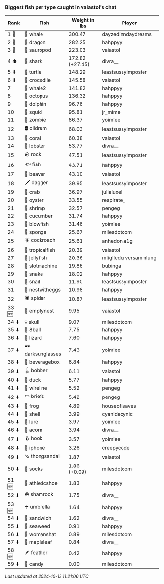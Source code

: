 ### Biggest fish per type caught in vaiastol's chat
| Rank | Fish | Weight in lbs | Player |
|------|--------|-----------|---------|
| 1 🥇  | 🐳 whale | 300.47 | dayzedinndaydreams |
| 2 🥈  | 🐉 dragon | 282.25 | hahppyy |
| 3 🥉  | 🦕 sauropod | 223.03 | vaiastol |
| 4 ⬆ | 🦈 shark | 172.82 (+27.45) | divra__ |
| 5 ⬇ | 🐢 turtle | 148.29 | leastsussyimposter |
| 6 ⬇ | 🐊 crocodile | 145.58 | vaiastol |
| 7  | 🐋 whale2 | 141.82 | hahppyy |
| 8  | 🐙 octopus | 136.32 | hahppyy |
| 9  | 🐬 dolphin | 96.76 | hahppyy |
| 10  | 🦑 squid | 95.81 | jr_mime |
| 11  | 🧟 zombie | 86.37 | yoimlee |
| 12  | 🛢️ oildrum | 68.03 | leastsussyimposter |
| 13  | 🪸 coral | 60.38 | vaiastol |
| 14  | 🦞 lobster | 53.77 | divra__ |
| 15  | 🪨 rock | 47.51 | leastsussyimposter |
| 16  | 🐟 fish | 43.71 | hahppyy |
| 17  | 🦫 beaver | 43.10 | vaiastol |
| 18  | 🗡️ dagger | 39.95 | leastsussyimposter |
| 19  | 🦀 crab | 36.97 | julialuxel |
| 20  | 🦪 oyster | 33.55 | respirate_ |
| 21  | 🦐 shrimp | 32.57 | pengeg |
| 22  | 🥒 cucumber | 31.74 | hahppyy |
| 23  | 🐡 blowfish | 31.46 | yoimlee |
| 24  | 🧽 sponge | 25.67 | milesdotcom |
| 25  | 🪳 cockroach | 25.61 | anhedonia1g |
| 26  | 🐠 tropicalfish | 20.39 | vaiastol |
| 27  | 🪼 jellyfish | 20.36 | mitgliederversammlung |
| 28  | 🎰 slotmachine | 19.86 | bubinga |
| 29  | 🐍 snake | 18.02 | hahppyy |
| 30  | 🐌 snail | 11.90 | leastsussyimposter |
| 31  | 🪺 nestwitheggs | 10.98 | hahppyy |
| 32  | 🕷️ spider | 10.87 | leastsussyimposter |
| 33 🆕 | 🪹 emptynest | 9.95 | vaiastol |
| 34 ⬇ | 💀 skull | 9.07 | milesdotcom |
| 35 ⬇ | 🎱 8ball | 7.75 | hahppyy |
| 36 ⬇ | 🦎 lizard | 7.60 | hahppyy |
| 37 ⬇ | 🕶️ darksunglasses | 7.43 | yoimlee |
| 38 ⬇ | 🧃 beveragebox | 6.84 | hahppyy |
| 39 ⬇ | 🪀 bobber | 6.11 | vaiastol |
| 40 ⬇ | 🦆 duck | 5.77 | hahppyy |
| 41 ⬇ | 🧵 wireline | 5.52 | pengeg |
| 42 ⬇ | 🩲 briefs | 5.42 | pengeg |
| 43 ⬇ | 🐸 frog | 4.89 | houseofieaves |
| 44 ⬇ | 🐚 shell | 3.99 | cyanidecynic |
| 45 ⬇ | 🎏 lure | 3.97 | yoimlee |
| 46 ⬇ | 🌰 acorn | 3.94 | divra__ |
| 47 ⬇ | 🪝 hook | 3.57 | yoimlee |
| 48 ⬇ | 📱 iphone | 3.26 | creepycode |
| 49 ⬇ | 🩴 thongsandal | 1.87 | vaiastol |
| 50 ⬇ | 🧦 socks | 1.86 (+0.09) | milesdotcom |
| 51 🆕 | 👟 athleticshoe | 1.83 | hahppyy |
| 52 ⬇ | ☘️ shamrock | 1.75 | divra__ |
| 53 🆕 | ☂️ umbrella | 1.64 | hahppyy |
| 54 ⬇ | 🥪 sandwich | 1.62 | divra__ |
| 55 ⬇ | 🌿 seaweed | 0.91 | hahppyy |
| 56 ⬇ | 👒 womanshat | 0.89 | milesdotcom |
| 57 ⬇ | 🍁 mapleleaf | 0.84 | divra__ |
| 58 🆕 | 🪶 feather | 0.42 | hahppyy |
| 59 ⬇ | 🍬 candy | 0.00 | milesdotcom |

_Last updated at 2024-10-13 11:21:06 UTC_